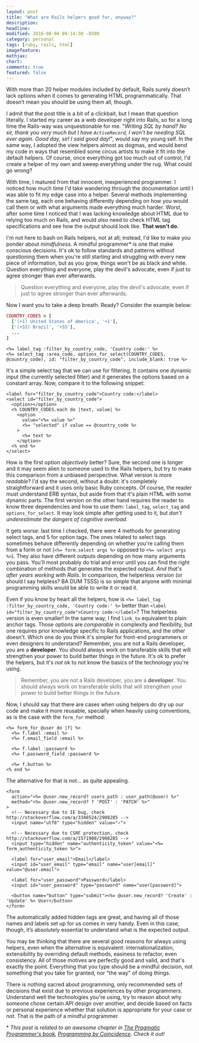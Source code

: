 ```yaml
---
layout: post
title: "What are Rails helpers good for, anyway?"
description: 
headline: 
modified: 2016-08-04 09:14:30 -0300
category: personal
tags: [ruby, rails, html]
imagefeature: 
mathjax: 
chart: 
comments: true
featured: false
---
```


With more than 20 helper modules included by default, Rails surely doesn’t lack options when it comes to generating HTML programmatically. That doesn’t mean you should be using them all, though.

I admit that the post title is a bit of a clickbait, but I mean that question literally. I started my career as a web developer right into Rails, so for a long time the Rails-way was unquestionable for me. "*Writing SQL by hand? No sir, thank you very much but I have `ActiveRecord`, I won't be needing SQL ever again. Good day, sir! I said good day!*", would say my young self. In the same way, I adopted the view helpers almost as dogmas, and would bend my code in ways that resembled some circus artists to make it fit into the default helpers. Of course, once everything got too much out of control, I'd create a helper of my own and sweep everything under the rug. What could go wrong?

With time, I matured from that innocent, inexperienced programmer. I noticed how much time I'd take wandering through the documentation until I was able to fit my edge case into a helper. Several methods implementing the same tag, each one behaving differently depending on how you would call them or with what arguments made everything much harder. Worst, after some time I noticed that I was lacking knowledge about HTML due to relying too much on Rails, and would *also* need to check HTML tag specifications and see how the output should look like. **That won't do**.

I'm not here to bash on Rails helpers, not at all; instead, I'd like to make you ponder about *mindfulness*. A mindful programmer\* is one that make conscious decisions. It's ok to follow standards and patterns without questioning them when you're still starting and struggling with every new piece of information, but as you grow, things won't be as black and white. Question everything and everyone, play the devil's advocate, even if just to agree stronger than ever afterwards.

> Question everything and everyone, play the devil's advocate, even if just to agree stronger than ever afterwards.

Now I want you to take a deep breath. Ready? Consider the example below:

```ruby
COUNTRY_CODES = [
  ['(+1) United States of America', '+1'],
  ['(+55) Brazil', '+55'],
  ...
]
```

```erb
<%= label_tag :filter_by_country_code, 'Country code:' %>
<%= select_tag :area_code, options_for_select(COUNTRY_CODES, @country_code), id: "filter_by_country_code", include_blank: true %>
```

It's a simple select tag that we can use for filtering. It contains one dynamic input (the currently selected filter) and it generates the options based on a constant array. Now, compare it to the following snippet:

```erb
<label for="filter_by_country_code">Country code:</label>
<select id="filter_by_country_code">
  <option></option>
  <% COUNTRY_CODES.each do |text, value| %>
    <option
      value="<%= value %>"
      <%= "selected" if value == @country_code %>
    >
      <%= text %>
    </option>
  <% end %>
</select>
```

How is the first option *objectively* better? Sure, the second one is longer and it may seem alien to someone used to the Rails helpers, but try to make this comparison from a unbiased perspective. What version is more *readable*? I'd say the second, without a doubt: it's completely straightforward and it uses only basic Ruby concepts. Of course, the reader must understand ERB syntax, but aside from that it's plain HTML with some dynamic parts. The first version on the other hand requires the reader to know three dependencies and how to use them: `label_tag`, `select_tag` and `options_for_select`. It may look simple after getting used to it, but *don't underestimate the dangers of cognitive overload*.

It gets worse: last time I checked, there were 4 methods for generating select tags, and 5 for option tags. The ones related to select tags sometimes behave differently depending on whether you're calling them from a form or not (`<%= form.select args %>` opposed to `<%= select args %>`). They also have different outputs depending on how many arguments you pass. You'll most probably do trial and error until you can find the right combination of methods that generates the expected output. *And that's after years working with Rails*. In comparison, the helperless version (or should I say helpless? BA DUM TSSS) is so simple that anyone with minimal programming skills would be able to write it or read it.

Even if you know by heart all the helpers, how is `<%= label_tag :filter_by_country_code, 'Country code:' %>` better than `<label id="filter_by_country_code">Country code:</label>`? The helperless version is even smaller! In the same way, I find `link_to` equivalent to plain anchor tags. Those options are *comparable* in complexity and flexibility, but one requires prior knowledge specific to Rails applications, and the other doesn't. Which one do you think it's simpler for front-end programmers or even designers to understand? Remember, you are not a Rails developer, you are a **developer**. You should always work on transferable skills that will strengthen your power to build better things in the future. It's ok to prefer the helpers, but it's *not* ok to not know the basics of the technology you're using.

> Remember, you are not a Rails developer, you are a **developer**. You should always work on transferable skills that will strengthen your power to build better things in the future.

Now, I should say that there are cases when using helpers do dry up our code and make it more reusable, specially when heavily using conventions, as is the case with the `form_for` method:

```erb
<%= form_for @user do |f| %>
  <%= f.label :email %>
  <%= f.email_field :email %>

  <%= f.label :password %>
  <%= f.password_field :password %>

  <%= f.button %>
<% end %>
```

The alternative for that is not... as quite appealing.

```erb
<form
  action="<%= @user.new_record? users_path : user_path(@user) %>"
  method="<%= @user.new_record? ? 'POST' : 'PATCH' %>"
>
  <!-- Necessary due to IE bug, check http://stackoverflow.com/a/3348524/2908285 -->
  <input name="utf8" type="hidden" value="✓">

  <!-- Necessary due to CSRF protection, check http://stackoverflow.com/a/1571900/2908285 -->
  <input type="hidden" name="authenticity_token" value="<%= form_authenticity_token %>">

  <label for="user_email">Email</label>
  <input id="user_email" type="email" name="user[email]" value="@user.email">

  <label for="user_password">Password</label>
  <input id="user_password" type="password" name="user[password]">

  <button name="button" type="submit"><%= @user.new_record? 'Create' : 'Update' %> User</button>
</form>
```

The automatically added hidden tags are great, and having all of those names and labels set up for us comes in very handy. Even in this case, though, it’s absolutely essential to understand what is the expected output.

You may be thinking that there are several good reasons for always using helpers, even when the alternative is equivalent: internationalization, extensibility by overriding default methods, easiness to refactor, even consistency. All of those motives are perfectly good and valid, and that's exactly the point. Everything that you type should be a mindful decision, not something that you take for granted, nor "the way" of doing things.

There is nothing sacred about programming, only recommended sets of decisions that exist due to previous experiences by other programmers. Understand well the technologies you're using, try to reason about why someone chose certain API design over another, and decide based on facts or personal experience whether that solution is appropriate for your case or not. That is the path of a mindful programmer.

\* *This post is related to an awesome chapter in [The Pragmatic Programmer's book](https://pragprog.com/book/tpp/the-pragmatic-programmer), [Programming by Coincidence](https://pragprog.com/the-pragmatic-programmer/extracts/coincidence). Check it out!*
